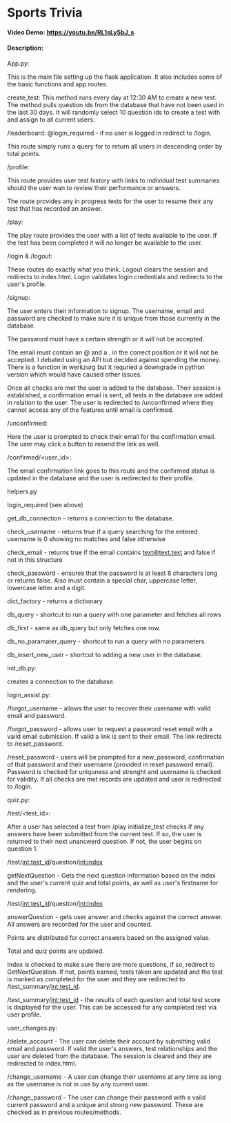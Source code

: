 # Sports Trivia
#### Video Demo: https://youtu.be/RL1sLy5bJ_s
#### Description:

App.py:

This is the main file setting up the flask application. It also includes some of the basic functions and app routes. 

create_test:
This method runs every day at 12:30 AM to create a new test. The method pulls question ids from the database that have not been used in the last 30 days. It will randomly select 10 question ids to create a test with and assign to all current users.

/leaderboard:
@login_required - if no user is logged in redirect to /login.


This route simply runs a query for to return all users in descending order by total points.

/profile:

This route provides user test history with links to individual test summaries should the user wan to review their performance or answers.

The route provides any in progress tests for the user to resume their any test that has recorded an answer.

/play:

The play route provides the user with a list of tests available to the user. If the test has been completed it will no longer be available to the user. 

/login & /logout:

These routes do exactly what you think. Logout clears the session and redirects to index.html. Login validates login credentials and redirects to the user's profile.

/signup:

The user enters their information to signup. 
The username, email and password are checked to make sure it is unique from those currently in the database.

The password must have a certain strength or it will not be accepted.

The email must contain an @ and a . in the correct position or it will not be accepted. I debated using an API but decided against spending the money. There is a function in werkzurg but it requried a downgrade in python version which would have caused other issues.

Once all checks are met the user is added to the database. Their session is established,  a confirmation email is sent, all tests in the database are added in relation to the user. The user is redirected to /unconfirmed where they cannot access any of the features until email is confirmed.

/unconfirmed:

Here the user is prompted to check their email for the confirmation email. The user may click a button to resend the link as well.

/confirmed/<user_id>:

The email confirmation link goes to this route and the confirmed status is updated in the database and the user is redirected to their profile.


helpers.py

login_required (see above)

get_db_connection - returns a connection to the database.

check_username - returns true if a query searching for the entered username is 0 showing no matches and false otherwise

check_email - returns true if the email contains text@text.text and false if not in this structure

check_password - ensures that the password is at least 8 characters long or returns false. Also must contain a special char, uppercase letter, lowercase letter and a digit.

dict_factory - returns a dictionary

db_query - shortcut to run a query with one parameter and fetches all rows

db_first - same as db_query but only fetches one row.

db_no_paramater_query - shortcut to run a query with no parameters.

db_insert_new_user - shortcut to adding a new user in the database.


init_db.py:

creates a connection to the database.


login_assist.py:

/forgot_username - allows the user to recover their username with valid email and password.

/forgot_password - allows user to request a password reset email with a vaild email submission. If valid a link is sent to their email. The link redirects to /reset_password.

/reset_password - users will be prompted for a new_password, confirmation of that password and their username (provided in reset password email). Password is checked for uniquness and strenght and username is checked for validity. If all checks are met records are updated and user is redirected to /login.


quiz.py:

/test/<test_id>:

After a user has selected a test from /play initialize_test checks if any answers have been submitted from the current test. If so, the user is returned to their next unanswerd question. If not, the user begins on question 1.

/test/<int:test_id>/question/<int:index>

getNextQuestion - Gets the next question information based on the index and the user's current quiz and total points, as well as user's firstname for rendering.

/test/<int:test_id>/question/<int:index>

answerQuestion - gets user answer and checks against the correct answer. All answers are recorded for the user and counted. 

Points are distributed for correct answers based on the assigned value. 

Total and quiz points are updated.

Index is checked to make sure there are more questions, if so, redirect to GetNextQuestion.
If not, points earned, tests taken are updated and the test is marked as completed for the user and they are redirected to /test_summary/<int:test_id>.


/test_summary/<int:test_id> - the results of each question and total test score is displayed for the user. This can be accessed for any completed test via user profile.


user_changes.py:

/delete_account - The user can delete their account by submitting valid email and password. If valid the user's answers, test relationships and the user are deleted from the database. The session is cleared and they are redirected to index.html.

/change_username - A user can change their username at any time as long as the username is not in use by any current user.

/change_password - The user can change their password with a vaild current password and a unique and strong new password. These are checked as in previous routes/methods.


